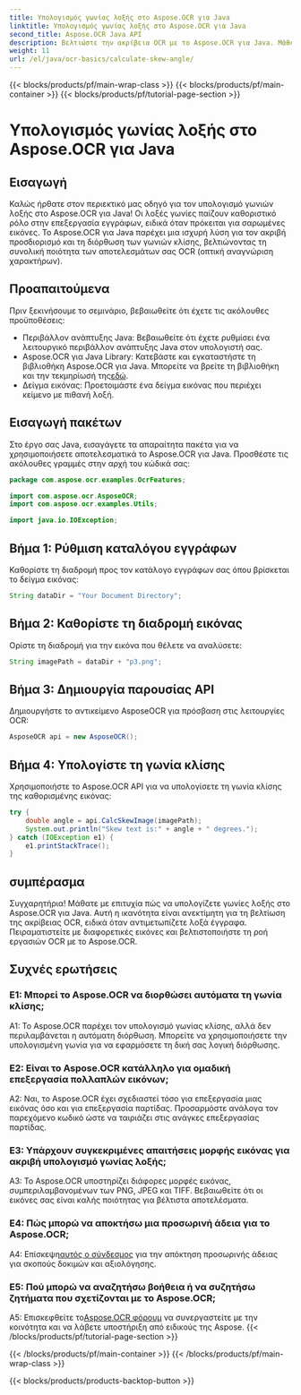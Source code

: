 ```yaml
---
title: Υπολογισμός γωνίας λοξής στο Aspose.OCR για Java
linktitle: Υπολογισμός γωνίας λοξής στο Aspose.OCR για Java
second_title: Aspose.OCR Java API
description: Βελτιώστε την ακρίβεια OCR με το Aspose.OCR για Java. Μάθετε να υπολογίζετε τις λοξές γωνίες βήμα προς βήμα. Βελτιώστε την επεξεργασία εγγράφων χωρίς κόπο.
weight: 11
url: /el/java/ocr-basics/calculate-skew-angle/
---
```


{{< blocks/products/pf/main-wrap-class >}}
{{< blocks/products/pf/main-container >}}
{{< blocks/products/pf/tutorial-page-section >}}

# Υπολογισμός γωνίας λοξής στο Aspose.OCR για Java

## Εισαγωγή

Καλώς ήρθατε στον περιεκτικό μας οδηγό για τον υπολογισμό γωνιών λοξής στο Aspose.OCR για Java! Οι λοξές γωνίες παίζουν καθοριστικό ρόλο στην επεξεργασία εγγράφων, ειδικά όταν πρόκειται για σαρωμένες εικόνες. Το Aspose.OCR για Java παρέχει μια ισχυρή λύση για τον ακριβή προσδιορισμό και τη διόρθωση των γωνιών κλίσης, βελτιώνοντας τη συνολική ποιότητα των αποτελεσμάτων σας OCR (οπτική αναγνώριση χαρακτήρων).

## Προαπαιτούμενα

Πριν ξεκινήσουμε το σεμινάριο, βεβαιωθείτε ότι έχετε τις ακόλουθες προϋποθέσεις:

- Περιβάλλον ανάπτυξης Java: Βεβαιωθείτε ότι έχετε ρυθμίσει ένα λειτουργικό περιβάλλον ανάπτυξης Java στον υπολογιστή σας.
-  Aspose.OCR για Java Library: Κατεβάστε και εγκαταστήστε τη βιβλιοθήκη Aspose.OCR για Java. Μπορείτε να βρείτε τη βιβλιοθήκη και την τεκμηρίωσή της[εδώ](https://reference.aspose.com/ocr/java/).
- Δείγμα εικόνας: Προετοιμάστε ένα δείγμα εικόνας που περιέχει κείμενο με πιθανή λοξή.

## Εισαγωγή πακέτων

Στο έργο σας Java, εισαγάγετε τα απαραίτητα πακέτα για να χρησιμοποιήσετε αποτελεσματικά το Aspose.OCR για Java. Προσθέστε τις ακόλουθες γραμμές στην αρχή του κώδικά σας:

```java
package com.aspose.ocr.examples.OcrFeatures;

import com.aspose.ocr.AsposeOCR;
import com.aspose.ocr.examples.Utils;

import java.io.IOException;
```

## Βήμα 1: Ρύθμιση καταλόγου εγγράφων

Καθορίστε τη διαδρομή προς τον κατάλογο εγγράφων σας όπου βρίσκεται το δείγμα εικόνας:

```java
String dataDir = "Your Document Directory";
```

## Βήμα 2: Καθορίστε τη διαδρομή εικόνας

Ορίστε τη διαδρομή για την εικόνα που θέλετε να αναλύσετε:

```java
String imagePath = dataDir + "p3.png";
```

## Βήμα 3: Δημιουργία παρουσίας API

Δημιουργήστε το αντικείμενο AsposeOCR για πρόσβαση στις λειτουργίες OCR:

```java
AsposeOCR api = new AsposeOCR();
```

## Βήμα 4: Υπολογίστε τη γωνία κλίσης

Χρησιμοποιήστε το Aspose.OCR API για να υπολογίσετε τη γωνία κλίσης της καθορισμένης εικόνας:

```java
try {
    double angle = api.CalcSkewImage(imagePath);
    System.out.println("Skew text is:" + angle + " degrees.");
} catch (IOException e1) {
    e1.printStackTrace();
}
```

## συμπέρασμα

Συγχαρητήρια! Μάθατε με επιτυχία πώς να υπολογίζετε γωνίες λοξής στο Aspose.OCR για Java. Αυτή η ικανότητα είναι ανεκτίμητη για τη βελτίωση της ακρίβειας OCR, ειδικά όταν αντιμετωπίζετε λοξά έγγραφα. Πειραματιστείτε με διαφορετικές εικόνες και βελτιστοποιήστε τη ροή εργασιών OCR με το Aspose.OCR.

## Συχνές ερωτήσεις

### Ε1: Μπορεί το Aspose.OCR να διορθώσει αυτόματα τη γωνία κλίσης;

A1: Το Aspose.OCR παρέχει τον υπολογισμό γωνίας κλίσης, αλλά δεν περιλαμβάνεται η αυτόματη διόρθωση. Μπορείτε να χρησιμοποιήσετε την υπολογισμένη γωνία για να εφαρμόσετε τη δική σας λογική διόρθωσης.

### Ε2: Είναι το Aspose.OCR κατάλληλο για ομαδική επεξεργασία πολλαπλών εικόνων;

A2: Ναι, το Aspose.OCR έχει σχεδιαστεί τόσο για επεξεργασία μιας εικόνας όσο και για επεξεργασία παρτίδας. Προσαρμόστε ανάλογα τον παρεχόμενο κωδικό ώστε να ταιριάζει στις ανάγκες επεξεργασίας παρτίδας.

### Ε3: Υπάρχουν συγκεκριμένες απαιτήσεις μορφής εικόνας για ακριβή υπολογισμό γωνίας λοξής;

A3: Το Aspose.OCR υποστηρίζει διάφορες μορφές εικόνας, συμπεριλαμβανομένων των PNG, JPEG και TIFF. Βεβαιωθείτε ότι οι εικόνες σας είναι καλής ποιότητας για βέλτιστα αποτελέσματα.

### Ε4: Πώς μπορώ να αποκτήσω μια προσωρινή άδεια για το Aspose.OCR;

 Α4: Επίσκεψη[αυτός ο σύνδεσμος](https://purchase.aspose.com/temporary-license/) για την απόκτηση προσωρινής άδειας για σκοπούς δοκιμών και αξιολόγησης.

### Ε5: Πού μπορώ να αναζητήσω βοήθεια ή να συζητήσω ζητήματα που σχετίζονται με το Aspose.OCR;

 A5: Επισκεφθείτε το[Aspose.OCR φόρουμ](https://forum.aspose.com/c/ocr/16) να συνεργαστείτε με την κοινότητα και να λάβετε υποστήριξη από ειδικούς της Aspose.
{{< /blocks/products/pf/tutorial-page-section >}}

{{< /blocks/products/pf/main-container >}}
{{< /blocks/products/pf/main-wrap-class >}}

{{< blocks/products/products-backtop-button >}}
